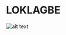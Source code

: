 # LOKLAGBE
![alt text](https://github.com/emranhosen50/LOKLAGBE/blob/emranhosen50/app/src/main/res/drawable-v24/loklagbe.gif)
